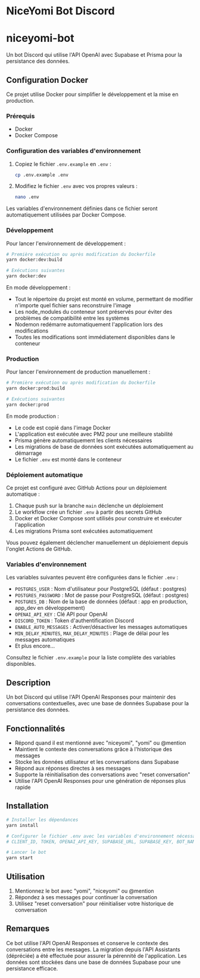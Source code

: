 # NiceYomi Bot Discord
# niceyomi-bot

Un bot Discord qui utilise l'API OpenAI avec Supabase et Prisma pour la persistance des données.

## Configuration Docker

Ce projet utilise Docker pour simplifier le développement et la mise en production.

### Prérequis

- Docker
- Docker Compose

### Configuration des variables d'environnement

1. Copiez le fichier `.env.example` en `.env` :
   ```bash
   cp .env.example .env
   ```

2. Modifiez le fichier `.env` avec vos propres valeurs :
   ```bash
   nano .env
   ```

Les variables d'environnement définies dans ce fichier seront automatiquement utilisées par Docker Compose.

### Développement

Pour lancer l'environnement de développement :

```bash
# Première exécution ou après modification du Dockerfile
yarn docker:dev:build

# Exécutions suivantes
yarn docker:dev
```

En mode développement :
- Tout le répertoire du projet est monté en volume, permettant de modifier n'importe quel fichier sans reconstruire l'image
- Les node_modules du conteneur sont préservés pour éviter des problèmes de compatibilité entre les systèmes
- Nodemon redémarre automatiquement l'application lors des modifications
- Toutes les modifications sont immédiatement disponibles dans le conteneur

### Production

Pour lancer l'environnement de production manuellement :

```bash
# Première exécution ou après modification du Dockerfile
yarn docker:prod:build

# Exécutions suivantes
yarn docker:prod
```

En mode production :
- Le code est copié dans l'image Docker
- L'application est exécutée avec PM2 pour une meilleure stabilité
- Prisma génère automatiquement les clients nécessaires
- Les migrations de base de données sont exécutées automatiquement au démarrage
- Le fichier `.env` est monté dans le conteneur

### Déploiement automatique

Ce projet est configuré avec GitHub Actions pour un déploiement automatique :

1. Chaque push sur la branche `main` déclenche un déploiement
2. Le workflow crée un fichier `.env` à partir des secrets GitHub
3. Docker et Docker Compose sont utilisés pour construire et exécuter l'application
4. Les migrations Prisma sont exécutées automatiquement

Vous pouvez également déclencher manuellement un déploiement depuis l'onglet Actions de GitHub.

### Variables d'environnement

Les variables suivantes peuvent être configurées dans le fichier `.env` :

- `POSTGRES_USER` : Nom d'utilisateur pour PostgreSQL (défaut : postgres)
- `POSTGRES_PASSWORD` : Mot de passe pour PostgreSQL (défaut : postgres)
- `POSTGRES_DB` : Nom de la base de données (défaut : app en production, app_dev en développement)
- `OPENAI_API_KEY` : Clé API pour OpenAI
- `DISCORD_TOKEN` : Token d'authentification Discord
- `ENABLE_AUTO_MESSAGES` : Activer/désactiver les messages automatiques
- `MIN_DELAY_MINUTES`, `MAX_DELAY_MINUTES` : Plage de délai pour les messages automatiques
- Et plus encore...

Consultez le fichier `.env.example` pour la liste complète des variables disponibles.
## Description
Un bot Discord qui utilise l'API OpenAI Responses pour maintenir des conversations contextuelles, avec une base de données Supabase pour la persistance des données.

## Fonctionnalités
- Répond quand il est mentionné avec "niceyomi", "yomi" ou @mention
- Maintient le contexte des conversations grâce à l'historique des messages
- Stocke les données utilisateur et les conversations dans Supabase
- Répond aux réponses directes à ses messages
- Supporte la réinitialisation des conversations avec "reset conversation"
- Utilise l'API OpenAI Responses pour une génération de réponses plus rapide

## Installation

```bash
# Installer les dépendances
yarn install

# Configurer le fichier .env avec les variables d'environnement nécessaires
# CLIENT_ID, TOKEN, OPENAI_API_KEY, SUPABASE_URL, SUPABASE_KEY, BOT_NAME

# Lancer le bot
yarn start
```

## Utilisation
1. Mentionnez le bot avec "yomi", "niceyomi" ou @mention
2. Répondez à ses messages pour continuer la conversation
3. Utilisez "reset conversation" pour réinitialiser votre historique de conversation

## Remarques
Ce bot utilise l'API OpenAI Responses et conserve le contexte des conversations entre les messages. La migration depuis l'API Assistants (dépréciée) a été effectuée pour assurer la pérennité de l'application. Les données sont stockées dans une base de données Supabase pour une persistance efficace.
